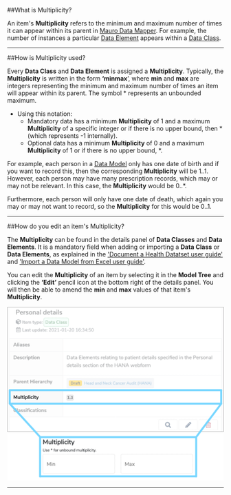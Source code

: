 ##What is Multiplicity?

An item's **Multiplicity** refers to the minimum and maximum number of times it can appear within its parent in [Mauro Data Mapper](https://modelcatalogue.cs.ox.ac.uk/mdm-ui/#/home). 
For example, the number of instances a particular [Data Element](../data-element/data-element.md) appears within a [Data Class](../data-class/data-class.md). 

---

##How is Multiplicity used?

Every **Data Class** and **Data Element** is assigned a **Multiplicity**. Typically, the **Multiplicity** is written in the form **‘minmax**’, where **min** and **max** are integers representing the minimum and maximum number of times an item will appear within its parent. The symbol * represents an unbounded maximum.

* Using this notation:
	* Mandatory data has a minimum **Multiplicity** of 1 and a maximum **Multiplicity** of a specific integer or if there is no upper bound, then * (which represents -1 internally).  
	* Optional data has a minimum **Multiplicity** of 0 and a maximum **Multiplicity** of 1 or if there is no upper bound, *.
 
For example, each person in a [Data Model](../data-model/data-model.md) only has one date of birth and if you want to record this, then the corresponding **Multiplicity** will be 1..1. However, each person may have many prescription records, which may or may not be relevant. In this case, the **Multiplicity** would be 0..*. 

Furthermore, each person will only have one date of death, which again you may or may not want to record, so the **Multiplicity** for this would be 0..1.

---

##How do you edit an item's Multiplicity?

The **Multiplicity** can be found in the details panel of **Data Classes** and **Data Elements**. It is a mandatory field when adding or importing a **Data Class** or **Data Elements**, as explained in the ['Document a Health Datatset user guide'](../../user-guides/document-a-health-dataset/document-a-health-dataset.md)  and ['Import a Data Model from Excel user guide'](../../user-guides/import-data-model-from-excel/import-data-model-from-excel.md). 

You can edit the **Multiplicity** of an item by selecting it in the **Model Tree** and clicking the **‘Edit’** pencil icon at the bottom right of the details panel. You will then be able to amend the **min** and **max** values of that item's **Multiplicity**.

![Screenshot of multiplicity row in details panel](multiplicity-edit.png)

---
